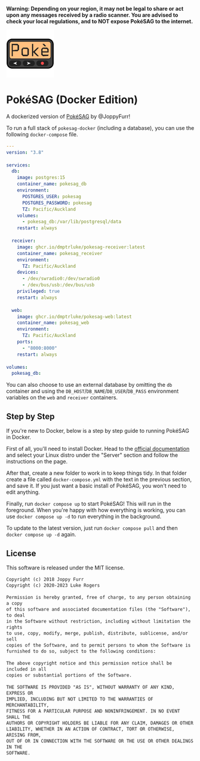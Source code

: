 __Warning: Depending on your region, it may not be legal to share or act upon any messages received by a radio scanner. 
You are advised to check your local regulations, and to NOT expose PokéSAG to the internet.__

![PokéSAG Logo](web/client/public/images/icon_x128.png)

# PokéSAG (Docker Edition)

A dockerized version of [PokéSAG](https://github.com/JoppyFurr/PokeSAG/) by @JoppyFurr!

To run a full stack of `pokesag-docker` (including a database), you can use the following `docker-compose` file.

```yaml
---
version: "3.8"

services:
  db:
    image: postgres:15
    container_name: pokesag_db
    environment:
      POSTGRES_USER: pokesag
      POSTGRES_PASSWORD: pokesag
      TZ: Pacific/Auckland
    volumes:
      - pokesag_db:/var/lib/postgresql/data
    restart: always

  receiver:
    image: ghcr.io/dmptrluke/pokesag-receiver:latest
    container_name: pokesag_receiver
    environment:
      TZ: Pacific/Auckland
    devices:
      - /dev/swradio0:/dev/swradio0
      - /dev/bus/usb:/dev/bus/usb
    privileged: true
    restart: always

  web:
    image: ghcr.io/dmptrluke/pokesag-web:latest
    container_name: pokesag_web
    environment:
      TZ: Pacific/Auckland
    ports:
      - "8000:8000"
    restart: always

volumes:
  pokesag_db:
```

You can also choose to use an external database by omitting the `db` container and using the `DB_HOST`/`DB_NAME`/`DB_USER`/`DB_PASS` environment variables on the `web` and `receiver` containers.

## Step by Step
If you're new to Docker, below is a step by step guide to running PokéSAG in Docker. 

First of all, you'll need to install Docker. Head to the [official documentation](https://docs.docker.com/engine/install/) and select your Linux distro under the "Server" section and follow the instructions on the page.

After that, create a new folder to work in to keep things tidy. In that folder create a file called `docker-compose.yml` with the text in the previous section, and save it. If you just want a basic install of PokéSAG, you won't need to edit anything.

Finally, run `docker compose up` to start PokéSAG! This will run in the foreground. When you're happy with how everything is working, you can use `docker compose up -d` to run everything in the background.

To update to the latest version, just run `docker compose pull` and then `docker compose up -d` again.

## License

This software is released under the MIT license.

```
Copyright (c) 2018 Joppy Furr
Copyright (c) 2020-2023 Luke Rogers

Permission is hereby granted, free of charge, to any person obtaining a copy
of this software and associated documentation files (the "Software"), to deal
in the Software without restriction, including without limitation the rights
to use, copy, modify, merge, publish, distribute, sublicense, and/or sell
copies of the Software, and to permit persons to whom the Software is
furnished to do so, subject to the following conditions:

The above copyright notice and this permission notice shall be included in all
copies or substantial portions of the Software.

THE SOFTWARE IS PROVIDED "AS IS", WITHOUT WARRANTY OF ANY KIND, EXPRESS OR
IMPLIED, INCLUDING BUT NOT LIMITED TO THE WARRANTIES OF MERCHANTABILITY,
FITNESS FOR A PARTICULAR PURPOSE AND NONINFRINGEMENT. IN NO EVENT SHALL THE
AUTHORS OR COPYRIGHT HOLDERS BE LIABLE FOR ANY CLAIM, DAMAGES OR OTHER
LIABILITY, WHETHER IN AN ACTION OF CONTRACT, TORT OR OTHERWISE, ARISING FROM,
OUT OF OR IN CONNECTION WITH THE SOFTWARE OR THE USE OR OTHER DEALINGS IN THE
SOFTWARE.
```
